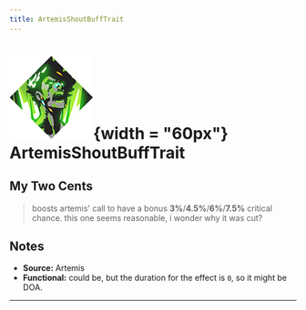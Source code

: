 ```yaml
---
title: ArtemisShoutBuffTrait
---
```

<!-- end front matter -->
# ![](BoonIcons/Artemis_04_Large.png){width = "60px"} ArtemisShoutBuffTrait 

## My Two Cents
>boosts artemis' call to have a bonus **3%**/**4.5%**/**6%**/**7.5%** critical chance. this one seems reasonable, i wonder why it was cut?

## Notes
* **Source:** Artemis
* **Functional:** could be, but the duration for the effect is `0`, so it might be DOA.

---
